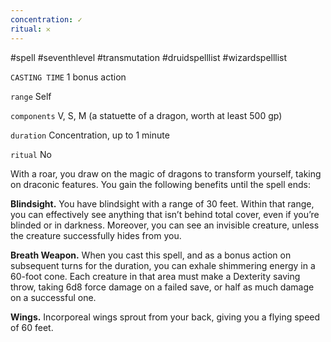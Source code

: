 ```yaml
---
concentration: ✓
ritual: 𐄂
---
```

#spell #seventhlevel #transmutation #druidspelllist #wizardspelllist

`CASTING TIME`
1 bonus action

`range`
Self

`components`
V, S, M (a statuette of a dragon, worth at least 500 gp)

`duration`
Concentration, up to 1 minute

`ritual`
No

With a roar, you draw on the magic of dragons to transform yourself, taking on draconic features. You gain the following benefits until the spell ends:

**Blindsight.** You have blindsight with a range of 30 feet. Within that range, you can effectively see anything that isn’t behind total cover, even if you’re blinded or in darkness. Moreover, you can see an invisible creature, unless the creature successfully hides from you.

**Breath Weapon.** When you cast this spell, and as a bonus action on subsequent turns for the duration, you can exhale shimmering energy in a 60-foot cone. Each creature in that area must make a Dexterity saving throw, taking 6d8 force damage on a failed save, or half as much damage on a successful one.

**Wings.** Incorporeal wings sprout from your back, giving you a flying speed of 60 feet.